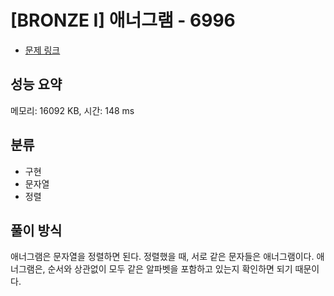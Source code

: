 # [BRONZE I] 애너그램 - 6996

- [문제 링크](https://www.acmicpc.net/problem/6996)

## 성능 요약

메모리: 16092 KB, 시간: 148 ms

## 분류

- 구현
- 문자열
- 정렬

## 풀이 방식

애너그램은 문자열을 정렬하면 된다.
정렬했을 때, 서로 같은 문자들은 애너그램이다.
애너그램은, 순서와 상관없이 모두 같은 알파벳을 포함하고 있는지 확인하면 되기 때문이다.